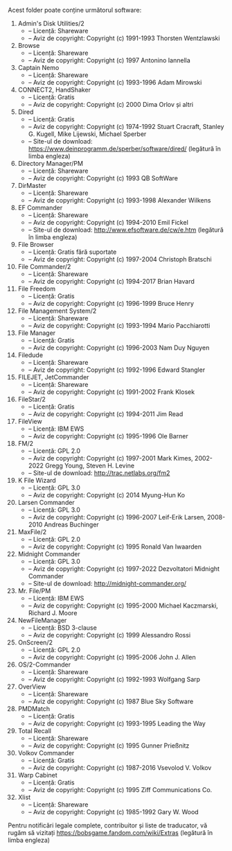 Acest folder poate conține următorul software:

1. Admin's Disk Utilities/2
   - – Licență: Shareware
   - – Aviz de copyright: Copyright (c) 1991-1993 Thorsten Wentzlawski
2. Browse
   - – Licență: Shareware
   - – Aviz de copyright: Copyright (c) 1997 Antonino Iannella
3. Captain Nemo
   - – Licență: Shareware
   - – Aviz de copyright: Copyright (c) 1993-1996 Adam Mirowski
4. CONNECT2, HandShaker
   - – Licență: Gratis
   - – Aviz de copyright: Copyright (c) 2000 Dima Orlov și altri
5. Dired
   - – Licență: Gratis
   - – Aviz de copyright: Copyright (c) 1974-1992 Stuart Cracraft, Stanley G. Kugell, Mike Lijewski, Michael Sperber
   - – Site-ul de download: https://www.deinprogramm.de/sperber/software/dired/ (legătură în limba engleza)
6. Directory Manager/PM
   - – Licență: Shareware
   - – Aviz de copyright: Copyright (c) 1993 QB SoftWare
7. DirMaster
   - – Licență: Shareware
   - – Aviz de copyright: Copyright (c) 1993-1998 Alexander Wilkens
8. EF Commander
   - – Licență: Shareware
   - – Aviz de copyright: Copyright (c) 1994-2010 Emil Fickel
   - – Site-ul de download: http://www.efsoftware.de/cw/e.htm (legătură în limba engleza)
9. File Browser
   - – Licență: Gratis fără suportate
   - – Aviz de copyright: Copyright (c) 1997-2004 Christoph Bratschi
10. File Commander/2
    - – Licență: Shareware
    - – Aviz de copyright: Copyright (c) 1994-2017 Brian Havard
11. File Freedom
    - – Licență: Gratis
    - – Aviz de copyright: Copyright (c) 1996-1999 Bruce Henry
12. File Management System/2
    - – Licență: Shareware
    - – Aviz de copyright: Copyright (c) 1993-1994 Mario Pacchiarotti
13. File Manager
    - – Licență: Gratis
    - – Aviz de copyright: Copyright (c) 1996-2003 Nam Duy Nguyen
14. Filedude
    - – Licență: Shareware
    - – Aviz de copyright: Copyright (c) 1992-1996 Edward Stangler
15. FILEJET, JetCommander
    - – Licență: Shareware
    - – Aviz de copyright: Copyright (c) 1991-2002 Frank Klosek
16. FileStar/2
    - – Licență: Gratis
    - – Aviz de copyright: Copyright (c) 1994-2011 Jim Read
17. FileView
    - – Licență: IBM EWS
    - – Aviz de copyright: Copyright (c) 1995-1996 Ole Barner
18. FM/2
    - – Licență: GPL 2.0
    - – Aviz de copyright: Copyright (c) 1997-2001 Mark Kimes, 2002-2022 Gregg Young, Steven H. Levine
    - – Site-ul de download: http://trac.netlabs.org/fm2
19. K File Wizard
    - – Licență: GPL 3.0
    - – Aviz de copyright: Copyright (c) 2014 Myung-Hun Ko
20. Larsen Commander
    - – Licență: GPL 3.0
    - – Aviz de copyright: Copyright (c) 1996-2007 Leif-Erik Larsen, 2008-2010 Andreas Buchinger
21. MaxFile/2
    - – Licență: GPL 2.0
    - – Aviz de copyright: Copyright (c) 1995 Ronald Van Iwaarden
22. Midnight Commander
    - – Licență: GPL 3.0
    - – Aviz de copyright: Copyright (c) 1997-2022 Dezvoltatori Midnight Commander
    - – Site-ul de download: http://midnight-commander.org/
23. Mr. File/PM
    - – Licență: IBM EWS
    - – Aviz de copyright: Copyright (c) 1995-2000 Michael Kaczmarski, Richard J. Moore
24. NewFileManager
    - – Licență: BSD 3-clause
    - – Aviz de copyright: Copyright (c) 1999 Alessandro Rossi
25. OnScreen/2
    - – Licență: GPL 2.0
    - – Aviz de copyright: Copyright (c) 1995-2006 John J. Allen
26. OS/2-Commander
    - – Licență: Shareware
    - – Aviz de copyright: Copyright (c) 1992-1993 Wolfgang Sarp
27. OverView
    - – Licență: Shareware
    - – Aviz de copyright: Copyright (c) 1987 Blue Sky Software
28. PMDMatch
    - – Licență: Gratis
    - – Aviz de copyright: Copyright (c) 1993-1995 Leading the Way
29. Total Recall
    - – Licență: Shareware
    - – Aviz de copyright: Copyright (c) 1995 Gunner Prießnitz
30. Volkov Commander
    - – Licență: Gratis
    - – Aviz de copyright: Copyright (c) 1987-2016 Vsevolod V. Volkov
31. Warp Cabinet
    - – Licență: Gratis
    - – Aviz de copyright: Copyright (c) 1995 Ziff Communications Co.
32. Xlist
    - – Licență: Shareware
    - – Aviz de copyright: Copyright (c) 1985-1992 Gary W. Wood

Pentru notificări legale complete, contribuitor și liste de traducator, vă rugăm să vizitați https://bobsgame.fandom.com/wiki/Extras (legătură în limba engleza)
